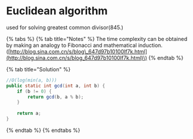 # Euclidean algorithm

used for solving greatest common divisor\(845.\) 

{% tabs %}
{% tab title="Notes" %}
The time complexity can be obtained by making an analogy to Fibonacci and mathematical induction. \([http://blog.sina.com.cn/s/blog\_647d97b10100lf7k.html](http://blog.sina.com.cn/s/blog_647d97b10100lf7k.html)\)
{% endtab %}

{% tab title="Solution" %}
```java
//O(log(min(a, b)))
public static int gcd(int a, int b) {
    if (b != 0) {
        return gcd(b, a % b);
    }
    
    return a;
}
```
{% endtab %}
{% endtabs %}



